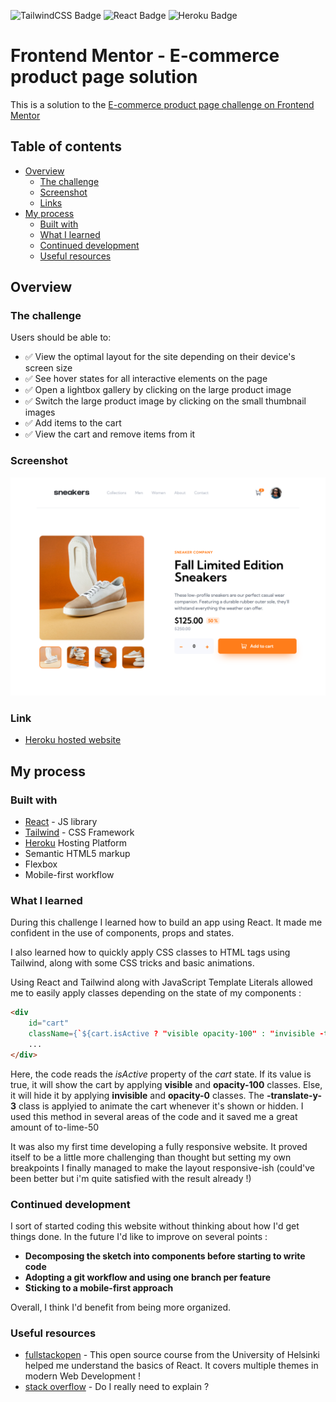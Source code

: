 ![TailwindCSS Badge](https://img.shields.io/badge/Tailwind_CSS-38B2AC?style=for-the-badge&logo=tailwind-css&logoColor=white)
![React Badge](https://img.shields.io/badge/React-20232A?style=for-the-badge&logo=react&logoColor=61DAFB)
![Heroku Badge](https://img.shields.io/badge/Heroku-430098?style=for-the-badge&logo=heroku&logoColor=white)

# Frontend Mentor - E-commerce product page solution


This is a solution to the [E-commerce product page challenge on Frontend Mentor]()
## Table of contents

- [Overview](#overview)
  - [The challenge](#the-challenge)
  - [Screenshot](#screenshot)
  - [Links](#links)
- [My process](#my-process)
  - [Built with](#built-with)
  - [What I learned](#what-i-learned)
  - [Continued development](#continued-development)
  - [Useful resources](#useful-resources)



## Overview

### The challenge

Users should be able to:

- ✅ View the optimal layout for the site depending on their device's screen size 
- ✅ See hover states for all interactive elements on the page
- ✅ Open a lightbox gallery by clicking on the large product image
- ✅ Switch the large product image by clicking on the small thumbnail images
- ✅ Add items to the cart
- ✅ View the cart and remove items from it

### Screenshot
![](./public/design/screenshot.jpg)

### Link

- [Heroku hosted website](http://aniscoquelet-mentorchallenge.herokuapp.com)

## My process

### Built with

- [React](https://reactjs.org/) - JS library
- [Tailwind](https://tailwindcss.com/) - CSS Framework
- [Heroku](https://heroku.com/) Hosting Platform
- Semantic HTML5 markup
- Flexbox
- Mobile-first workflow



### What I learned

During this challenge I learned how to build an app using React. It made me confident in the use of components, props and states.

I also learned how to quickly apply CSS classes to HTML tags using Tailwind, along with some CSS tricks and basic animations.

Using React and Tailwind along with JavaScript Template Literals allowed me to easily apply classes depending on the state of my components :



```html
<div
    id="cart"
    className={`${cart.isActive ? "visible opacity-100" : "invisible -translate-y-3 opacity-0} ...`}>
    ...
</div>
```

Here, the code reads the *isActive* property of the *cart* state. If its value is true, it will show the cart by applying **visible** and **opacity-100** classes. Else, it will hide it by applying **invisible** and **opacity-0** classes. The **-translate-y-3** class is applyied to animate the cart whenever it's shown or hidden. I used this method in several areas of the code and it saved me a great amount of to-lime-50

It was also my first time developing a fully responsive website. It proved itself to be a little more challenging than thought but setting my own breakpoints I finally managed to make the layout responsive-ish (could've been better but i'm quite satisfied with the result already !)




### Continued development

I sort of started coding this website without thinking about how I'd get things done. In the future I'd like to improve on several points : 
- **Decomposing the sketch into components before starting to write code**
- **Adopting a git workflow and using one branch per feature**
- **Sticking to a mobile-first approach**

Overall, I think I'd benefit from being more organized.

### Useful resources

- [fullstackopen](https://fullstackopen.com/en/) - This open source course from the University of Helsinki helped me understand the basics of React. It covers multiple themes in modern Web Development !
- [stack overflow](https://stackoverflow.com) - Do I really need to explain ?
